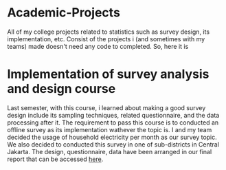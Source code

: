 # Academic-Projects
All of my college projects related to statistics such as survey design, its implementation, etc. Consist of the projects i (and sometimes with my teams) made doesn't need any code to completed. So, here it is
# Implementation of survey analysis and design course
Last semester, with this course, i learned about making a good survey design include its sampling techniques, related questionnaire, and the data processing after it. The requirement to pass this course is to conducted an offline survey as its implementation wathever the topic is. I and my team decided the usage of household electricity per month as our survey topic. We also decided to conducted this survey in one of sub-districts in Central Jakarta. The design, questionnaire, data have been arranged in our final report that can be accessed [here](https://docs.google.com/presentation/d/10gvLaokueVwB1KEMMITm4N8kQzMA3MYPh1N_oI3Qk6E/edit?usp=sharing).
